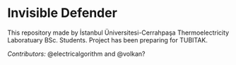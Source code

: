# Invisible Defender
This repository made by İstanbul Üniversitesi-Cerrahpaşa 
Thermoelectricity Laboratuary BSc. Students. Project has 
been preparing for TUBITAK. 

_Contributors:_ @electricalgorithm and @volkan?